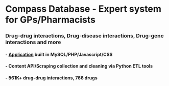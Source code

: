 # Compass Database - Expert system for GPs/Pharmacists
### Drug-drug interactions, Drug-disease interactions, Drug-gene interactions and more
#### - <a href="https://github.com/bjmcnamee/Compass_Application">Application</a> built in MySQL/PHP/Javascript/CSS
#### - Content API/Scraping collection and cleaning via Python ETL tools
#### - 561K+ drug-drug interactions, 766 drugs
####
####

